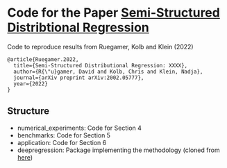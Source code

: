 # Code for the Paper [Semi-Structured Distribtional Regression](https://arxiv.org/abs/2002.05777)

Code to reproduce results from Ruegamer, Kolb and Klein (2022)

    @article{Ruegamer.2022,
      title={Semi-Structured Distributional Regression: XXXX},
      author={R{\"u}gamer, David and Kolb, Chris and Klein, Nadja},
      journal={arXiv preprint arXiv:2002.05777},
      year={2022}
    }


## Structure

* numerical_experiments: Code for Section 4
* benchmarks: Code for Section 5
* application: Code for Section 6
* deepregression: Package implementing the methodology (cloned from [here](https://github.com/neural-structured-additive-learning/deepregression/))